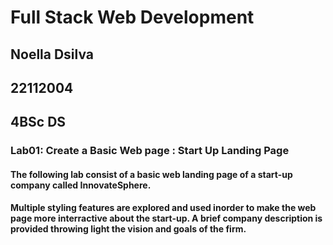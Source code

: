 # Full Stack Web Development
## Noella Dsilva
## 22112004
## 4BSc DS
### Lab01: Create a Basic Web page : Start Up Landing Page
#### The following lab consist of a basic web landing page of a start-up company called InnovateSphere.
#### Multiple styling features are explored and used inorder to make the web page more interractive about the start-up. A brief company description is provided throwing light the vision and goals of the firm.

